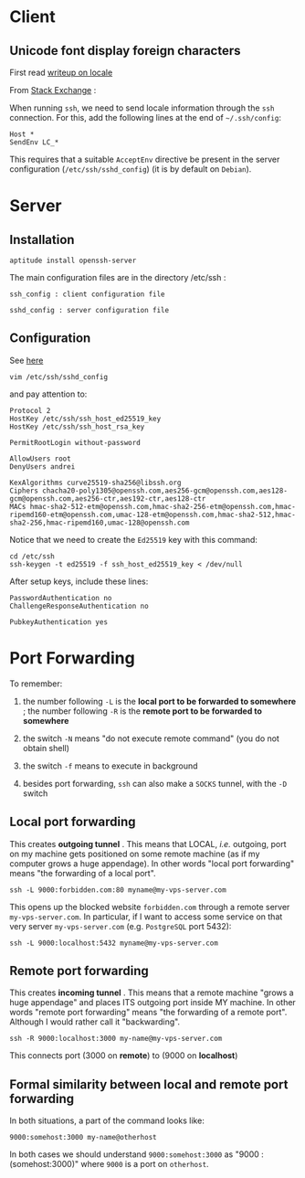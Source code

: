 Client
======

Unicode font display foreign characters
---------------------------------------

First read [writeup on locale](../linux/locale.html)

From [Stack Exchange](http://unix.stackexchange.com/questions/16771/foreign-characters-wont-display-in-ssh/16784) :

When running `ssh`, we need to send locale information through the `ssh` connection. For this, add the following lines at the end of `~/.ssh/config`:

    Host *
    SendEnv LC_*

This requires that a suitable `AcceptEnv` directive be present in the server configuration (`/etc/ssh/sshd_config`) (it is by default on `Debian`).



Server
======

Installation
------------

    aptitude install openssh-server

The main configuration files are in the directory /etc/ssh :

    ssh_config : client configuration file

    sshd_config : server configuration file


Configuration
-------------

See [here](https://stribika.github.io/2015/01/04/secure-secure-shell.html)

    vim /etc/ssh/sshd_config

and pay attention to:

    Protocol 2
    HostKey /etc/ssh/ssh_host_ed25519_key
    HostKey /etc/ssh/ssh_host_rsa_key

    PermitRootLogin without-password
    
    AllowUsers root
    DenyUsers andrei

    KexAlgorithms curve25519-sha256@libssh.org
    Ciphers chacha20-poly1305@openssh.com,aes256-gcm@openssh.com,aes128-gcm@openssh.com,aes256-ctr,aes192-ctr,aes128-ctr
    MACs hmac-sha2-512-etm@openssh.com,hmac-sha2-256-etm@openssh.com,hmac-ripemd160-etm@openssh.com,umac-128-etm@openssh.com,hmac-sha2-512,hmac-sha2-256,hmac-ripemd160,umac-128@openssh.com

Notice that we need to create the `Ed25519` key with this command:

    cd /etc/ssh
    ssh-keygen -t ed25519 -f ssh_host_ed25519_key < /dev/null

After setup keys, include these lines:

    PasswordAuthentication no
    ChallengeResponseAuthentication no

    PubkeyAuthentication yes


Port Forwarding
===============

To remember:

1. the number following `-L` is the __local port to be forwarded to somewhere__ ; the number following `-R` is the __remote port to be forwarded to somewhere__

2. the switch `-N` means "do not execute remote command" (you do not obtain shell)

3. the switch `-f` means to execute in background

4. besides port forwarding, `ssh` can also make a `SOCKS` tunnel, with the `-D` switch

Local port forwarding
---------------------

This creates __outgoing tunnel__ . This means that LOCAL, _i.e._ outgoing, port on my machine gets positioned on some remote machine (as if my
computer grows a huge appendage). In other words "local port forwarding" means "the forwarding of a local port".

    ssh -L 9000:forbidden.com:80 myname@my-vps-server.com

This opens up the blocked website `forbidden.com` through a remote server `my-vps-server.com`.
In particular, if I want to access some service on that very server `my-vps-server.com`
(e.g. `PostgreSQL` port 5432):

    ssh -L 9000:localhost:5432 myname@my-vps-server.com 


Remote port forwarding
----------------------

This creates __incoming tunnel__ .
This means that a remote machine "grows a huge appendage"
and places ITS outgoing port inside MY machine.
In other words "remote port forwarding" means "the forwarding of a remote port".
Although I would rather call it "backwarding".

    ssh -R 9000:localhost:3000 my-name@my-vps-server.com

This connects port (3000 on __remote__) to (9000 on __localhost__)


Formal similarity between local and remote port forwarding
----------------------------------------------------------

In both situations, a part of the command looks like:

    9000:somehost:3000 my-name@otherhost

In both cases we should understand `9000:somehost:3000` as 
"9000 : (somehost:3000)" where `9000` is a port on `otherhost`.
